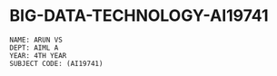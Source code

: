 # BIG-DATA-TECHNOLOGY-AI19741

    NAME: ARUN VS
    DEPT: AIML A
    YEAR: 4TH YEAR
    SUBJECT CODE: (AI19741)
